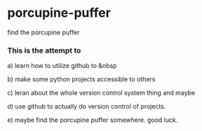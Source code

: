 # porcupine-puffer
find the porcupine puffer

### This is the attempt to
a) learn how to utilize github to &nbsp

b) make some python projects accessible to others

c) leran about the whole version control system thing and maybe 

d) use github to actually do version control of projects.

e) maybe find the porcupine puffer somewhere. good luck.

